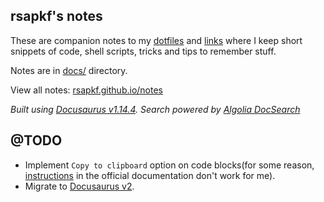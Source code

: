 ## rsapkf's notes

These are companion notes to my [dotfiles](https://github.com/rsapkf/dotfiles) and [links](https://github.com/rsapkf/42/) where I keep short snippets of code, shell scripts, tricks and tips to remember stuff.

Notes are in [docs/](https://github.com/rsapkf/notes/tree/master/docs) directory.

View all notes: [rsapkf.github.io/notes](https://rsapkf.github.io/notes/)

_Built using [Docusaurus v1.14.4](https://docusaurus.io/)._
_Search powered by [Algolia DocSearch](https://github.com/algolia/docsearch/)_


## @TODO
- Implement `Copy to clipboard` option on code blocks(for some reason, [instructions](https://gist.github.com/yangshun/55db997ed0f8f4e6527571fc3bee4675) in the official documentation don't work for me).
- Migrate to [Docusaurus v2](https://v2.docusaurus.io/).
